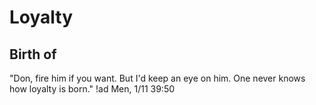 # Loyalty

## Birth of

"Don, fire him if you want. But I'd keep an eye on him. One never knows how loyalty is born." !ad Men, 1/11 39:50
